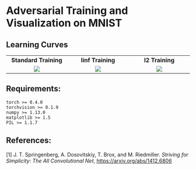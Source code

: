 # Adversarial Training and Visualization on MNIST

## Learning Curves


<table border=0 width="50px" >
	<tbody> 
    <tr>		<td width="27%" align="center"> <strong>Standard Training</strong> </td>
			<td width="27%" align="center"> <strong>linf Training</strong> </td>
			<td width="27%" align="center"> <strong>l2 Training</strong></td>
		</tr>
<tr>
			<td width="27%" align="center"> <img src="adversarial/training/img/mnist_learning_curve_std.jpg"> </td>
			<td width="27%" align="center"> <img src="/img/mnist_learning_curve_linf.jpg"> </td>
			<td width="27%" align="center"> <img src="/img/mnist_learning_curve_l2.jpg"> </td>
		</tr>
	</tbody>
</table>




## Requirements:
```
torch >= 0.4.0
torchvision >= 0.1.9
numpy >= 1.13.0
matplotlib >= 1.5
PIL >= 1.1.7
```


## References:

[1] J. T. Springenberg, A. Dosovitskiy, T. Brox, and M. Riedmiller. *Striving for Simplicity: The All Convolutional Net*, https://arxiv.org/abs/1412.6806


